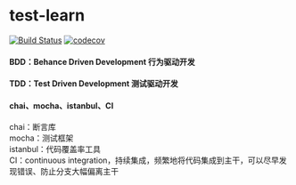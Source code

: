 # test-learn
[![Build Status](https://travis-ci.org/Hfimy/test-learn.svg?branch=master)](https://travis-ci.org/Hfimy/test-learn)
[![codecov](https://codecov.io/gh/Hfimy/test-learn/branch/master/graph/badge.svg)](https://codecov.io/gh/Hfimy/test-learn)
#### BDD：Behance Driven Development  行为驱动开发<br>
#### TDD：Test Driven Development 测试驱动开发

#### chai、mocha、istanbul、CI

chai：断言库<br>
mocha：测试框架<br>
istanbul：代码覆盖率工具<br>
CI：continuous integration，持续集成，频繁地将代码集成到主干，可以尽早发现错误、防止分支大幅偏离主干